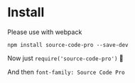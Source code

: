 # Install

Please use with webpack

```
npm install source-code-pro --save-dev
```

Now just `require('source-code-pro')` 🌹

And then `font-family: Source Code Pro`
